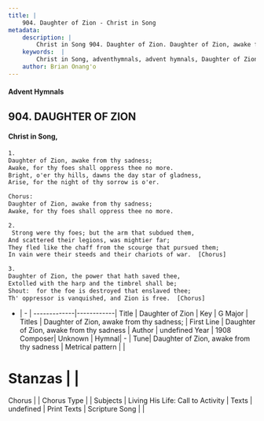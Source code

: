 ```yaml
---
title: |
    904. Daughter of Zion - Christ in Song
metadata:
    description: |
        Christ in Song 904. Daughter of Zion. Daughter of Zion, awake from thy sadness; Awake, for thy foes shall oppress thee no more. Bright, o'er thy hills, dawns the day star of gladness, Arise, for the night of thy sorrow is o'er. Chorus: Daughter of Zion, awake from thy sadness; Awake, for thy foes shall oppress thee no more.
    keywords:  |
        Christ in Song, adventhymnals, advent hymnals, Daughter of Zion, Daughter of Zion, awake from thy sadness. Daughter of Zion, awake from thy sadness;
    author: Brian Onang'o
---
```


#### Advent Hymnals
## 904. DAUGHTER OF ZION
####  Christ in Song,

```txt
1.
Daughter of Zion, awake from thy sadness;
Awake, for thy foes shall oppress thee no more.
Bright, o'er thy hills, dawns the day star of gladness,
Arise, for the night of thy sorrow is o'er.

Chorus:
Daughter of Zion, awake from thy sadness;
Awake, for thy foes shall oppress thee no more.

2.
 Strong were thy foes; but the arm that subdued them,
And scattered their legions, was mightier far;
They fled like the chaff from the scourge that pursued them;
In vain were their steeds and their chariots of war.  [Chorus]

3.
Daughter of Zion, the power that hath saved thee,
Extolled with the harp and the timbrel shall be;
Shout:  for the foe is destroyed that enslaved thee;
Th' oppressor is vanquished, and Zion is free.  [Chorus]

```

- |   -  |
-------------|------------|
Title | Daughter of Zion |
Key | G Major |
Titles | Daughter of Zion, awake from thy sadness; |
First Line | Daughter of Zion, awake from thy sadness |
Author | undefined
Year | 1908
Composer| Unknown |
Hymnal|  - |
Tune| Daughter of Zion, awake from thy sadness |
Metrical pattern | |
# Stanzas |  |
Chorus |  |
Chorus Type |  |
Subjects | Living His Life: Call to Activity |
Texts | undefined |
Print Texts | 
Scripture Song |  |
    
